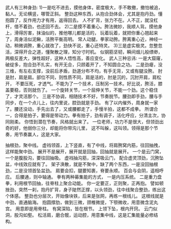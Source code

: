 武人有三种身劲:
1)一是吃不进去，摸他身体，密度极大，手不敢撤，撤怕被追，黏人。无论横竖，哪管正斜。
  整劲这种东西，从抱合劲体会，尤其是抱丹劲。懂抱圆了，反作用力才有用，返得回去。
  人不扩背，张力不在。人不正，就没杠杆，借不着劲，也还回不去。
2)二是摸不着重心。胯法微妙，我顺人背。摸他身上，滑得厉害，抹油似的，推他哪儿都是活的，
  玩着玩着，就把你重心翘起来了，周身活似泥鳅，活胯平衡高明。
  常人动腿，拳家动胯。胯离重心近，神经一动，稍微调胯，重心就改了，劲快不说，重心还特灵。
3)三是虚实极灵。忽整忽活，深得开合之道，懂聚散之理，知分寸时机。
  似钢筋坚韧，瞬间烟儿般缥缈，两极反差大，弹性超好，这种人悟性高，善应变化。
武人三种忌讳:
一是大窟窿，破绽多，抱合劲不扎实，有开无合，只顾着开了，不知圆合之功。
二是劲瘪，没三维，有左右支撑，没前后矛盾，劲道分布不均，有手无背，又或有腿没胯。
  肘是肘，肩是肩。部位不同，则性质不同，肩是活的，肘是沉的，沉肘开肩，肩松开，
  不要压死，才透气。不能为了一个技术，压制另一技术。好比说，胯活，膝盖要稳，否则就伤了。
  一个旋转关节，一个屈伸关节，不能一个劲。这个稳住了，才灵活那个。
三是不协调，相随技术不好，节奏脱节。腰劲即手劲，腰与手同步，在一个点儿上，往内里说，腔劲就是手劲。
有了以内催外，周身就一家了。腰还没动，手先出去了，又或腰都走了，手慢半拍，这都不成拳。
所谓合一，合得是拍子，要得是带动力。拳有拍子，劲有调子，活化呼应，分清主次，协同刚柔。
你悟到潜在节奏，风格就出来了。
一位老师，功力不是很大，但领劲出奇的好，他弱你三分，却能将你带沟儿里，
这不叫躲，这叫领。领得是那个节奏，用节奏赢人，这是大家。

抽根劲，聚中线。
虚裆领首，上下竖直，有了中线，将肩胯窝内筋，往回抽拽，这样能聚中劲。
展开不是展开，展开就是回抽，回抽就是展开。
一个是云门窝，一个是腹股沟，要往回抽吸。
虚裆抽沟筋，深深吸云门，
配合虚灵顶劲，沉胯坠盆，中线效应就有了。
架子涣散，就是不聚中，缺了两个东西，一是没回抽根劲，二是没领首坠盆劲。
肩要会扣，腿要知裹，脊要永顺。
百会与会阴，遥相呼应。
后腰通，则中轴通。
拳有两种募集能的方式，
一是内压系统。
二是重力盘拳，利用根节回抽，往脊柱上聚合动能。
你一定要正，正则聚，正再抱。
譬如顿挫劲，突然一刹，抱丹扩背，身子陡然正撑，以头领劲，往中线聚合整劲，练出这个体感。
整劲也分层次，开始像块铁，后来是张网，再练一根线儿。
这根线就是中劲，直通脑海。
抱圆撑肋，做到三微，颈椎微提，下颚微收，用意微含泥丸宫。
用意即是用脊柱。
有窝深陷，皆在根节。
上领下坠，根内开窍。
云门似洞，股沟如壑。
松活肩，磨合髋，运动腔，用意集中线，这是汇集能量必修结构。
